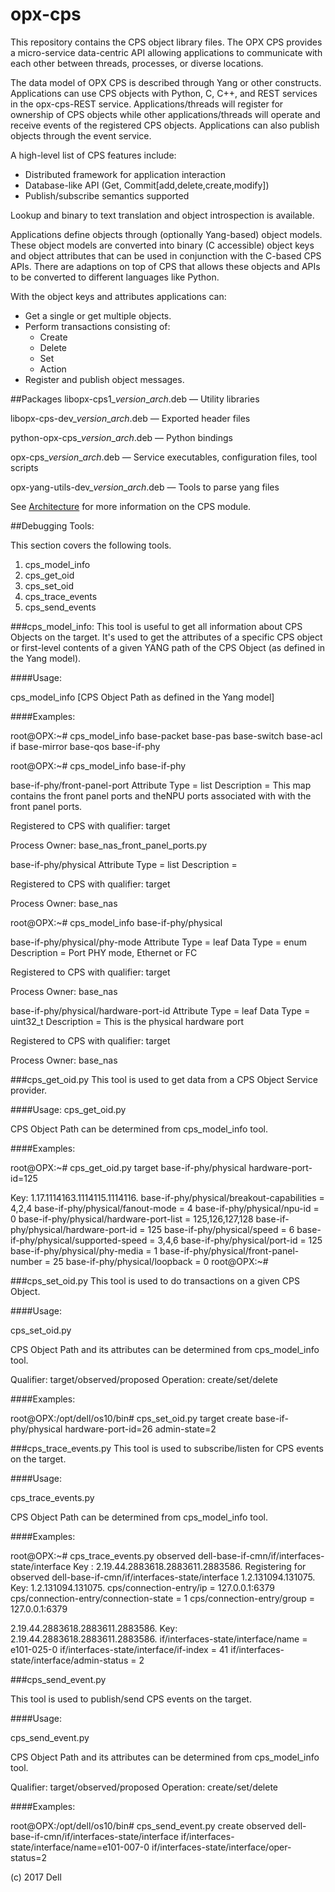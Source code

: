 # opx-cps
This repository contains the CPS object library files. The OPX CPS provides a micro-service data-centric API allowing applications to communicate with each other between threads, processes, or diverse locations.

The data model of OPX CPS is described through Yang or other constructs.
Applications can use CPS objects with Python, C, C++, and REST services in the opx-cps-REST service.
Applications/threads will register for ownership of CPS objects while other applications/threads will operate and receive events of the registered CPS objects. Applications can also publish objects through the event service.

A high-level list of CPS features include:
- Distributed framework for application interaction
- Database-like API (Get, Commit[add,delete,create,modify])
- Publish/subscribe semantics supported

Lookup and binary to text translation and object introspection is available.

Applications define objects through (optionally Yang-based) object models. These object models are converted into binary (C accessible) object keys and object attributes that can be used in conjunction with the C-based CPS APIs. There are adaptions on top of CPS that allows these objects and APIs to be converted to different languages like Python.

With the object keys and attributes applications can:
- Get a single or get multiple objects.
- Perform transactions consisting of:
   - Create
   - Delete
   - Set
   - Action
- Register and publish object messages.

##Packages
libopx-cps1\_*version*\_*arch*.deb — Utility libraries

libopx-cps-dev\_*version*\_*arch*.deb — Exported header files

python-opx-cps\_*version*\_*arch*.deb — Python bindings

opx-cps\_*version*\_*arch*.deb — Service executables, configuration files, tool scripts 

opx-yang-utils-dev\_*version*\_*arch*.deb — Tools to parse yang files

See [Architecture](https://github.com/open-switch/opx-docs/wiki/Architecture) for more information on the CPS module.


##Debugging Tools:

This section covers the following tools.

1) cps\_model\_info
2) cps\_get\_oid
3) cps\_set\_oid
4) cps\_trace\_events
5) cps\_send\_events


###cps\_model\_info: 
This tool is useful to get all information about CPS Objects on the target.
It's used to get the attributes of a specific CPS object or first-level contents of a given YANG path of the CPS Object (as defined in the Yang model).


####Usage:

cps\_model\_info [CPS Object Path as defined in the Yang model]

####Examples:

root@OPX:~# cps\_model\_info
base-packet
base-pas
base-switch
base-acl
if
base-mirror
base-qos
base-if-phy
<snip>


root@OPX:~# cps\_model\_info base-if-phy

base-if-phy/front-panel-port
        Attribute Type =  list
        Description =  This map contains the front panel ports and theNPU ports associated with with the front panel ports.

Registered to CPS with qualifier:  target

Process Owner:  base\_nas\_front\_panel\_ports.py

base-if-phy/physical
        Attribute Type =  list
        Description =

Registered to CPS with qualifier:  target

Process Owner:  base\_nas




root@OPX:~# cps\_model\_info base-if-phy/physical

base-if-phy/physical/phy-mode
        Attribute Type =  leaf
        Data Type =  enum
        Description =  Port PHY mode, Ethernet or FC

Registered to CPS with qualifier:  target

Process Owner:  base\_nas


base-if-phy/physical/hardware-port-id
        Attribute Type =  leaf
        Data Type =  uint32_t
        Description =  This is the physical hardware port

Registered to CPS with qualifier:  target

Process Owner:  base\_nas
<snip>






###cps\_get\_oid.py
This tool is used to get data from a CPS Object Service provider.

####Usage:
cps\_get\_oid.py <qualifier> <CPS Object Path as defined in the Yang model>

CPS Object Path can be determined from cps\_model\_info tool.

####Examples:

root@OPX:~# cps\_get\_oid.py target base-if-phy/physical hardware-port-id=125

Key: 1.17.1114163.1114115.1114116.
base-if-phy/physical/breakout-capabilities = 4,2,4
base-if-phy/physical/fanout-mode = 4
base-if-phy/physical/npu-id = 0
base-if-phy/physical/hardware-port-list = 125,126,127,128
base-if-phy/physical/hardware-port-id = 125
base-if-phy/physical/speed = 6
base-if-phy/physical/supported-speed = 3,4,6
base-if-phy/physical/port-id = 125
base-if-phy/physical/phy-media = 1
base-if-phy/physical/front-panel-number = 25
base-if-phy/physical/loopback = 0
root@OPX:~#                             




###cps\_set\_oid.py
This tool is used to do transactions on a given CPS Object.

####Usage:

cps\_set\_oid.py <qualifier> <operation> <CPS Object Path as defined in the Yang model> <CPS Object attr=value>

CPS Object Path and its attributes can be determined from cps\_model\_info tool.

Qualifier: target/observed/proposed
Operation: create/set/delete

####Examples:

root@OPX:/opt/dell/os10/bin# cps\_set\_oid.py target create base-if-phy/physical hardware-port-id=26 admin-state=2





###cps\_trace\_events.py
This tool is used to subscribe/listen for CPS events on the target.

####Usage:

cps\_trace\_events.py <qualifier> <CPS Object Path as defined in the Yang model>

CPS Object Path can be determined from cps\_model\_info tool.

####Examples:

root@OPX:~# cps\_trace\_events.py observed dell-base-if-cmn/if/interfaces-state/interface
Key : 2.19.44.2883618.2883611.2883586.
 Registering for observed dell-base-if-cmn/if/interfaces-state/interface
1.2.131094.131075.
Key: 1.2.131094.131075.
cps/connection-entry/ip = 127.0.0.1:6379
cps/connection-entry/connection-state = 1
cps/connection-entry/group = 127.0.0.1:6379



2.19.44.2883618.2883611.2883586.
Key: 2.19.44.2883618.2883611.2883586.
if/interfaces-state/interface/name = e101-025-0
if/interfaces-state/interface/if-index = 41
if/interfaces-state/interface/admin-status = 2
                                                        




###cps\_send\_event.py

This tool is used to publish/send CPS events on the target.

####Usage:

cps\_send\_event.py <operation> <qualifier> <CPS Object Path as defined in the Yang model> <CPS Object attr=value>

CPS Object Path and its attributes can be determined from cps\_model\_info tool.

Qualifier: target/observed/proposed
Operation: create/set/delete


####Examples:

root@OPX:/opt/dell/os10/bin# cps\_send\_event.py create observed  dell-base-if-cmn/if/interfaces-state/interface  if/interfaces-state/interface/name=e101-007-0 if/interfaces-state/interface/oper-status=2


(c) 2017 Dell

